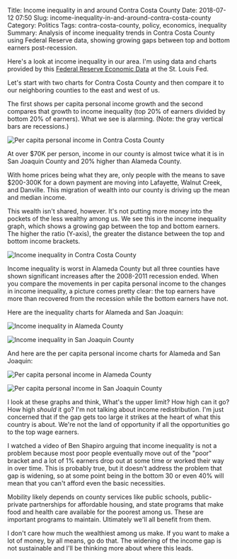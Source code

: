 Title: Income inequality in and around Contra Costa County
Date: 2018-07-12 07:50
Slug: income-inequality-in-and-around-contra-costa-county
Category: Politics
Tags: contra-costa-county, policy, economics, inequality
Summary: Analysis of income inequality trends in Contra Costa County using Federal Reserve data, showing growing gaps between top and bottom earners post-recession.

Here's a look at income inequality in our area. I'm using data and charts provided by this [Federal Reserve Economic Data](https://fred.stlouisfed.org/) at the St. Louis Fed. 

Let's start with two charts for Contra Costa County and then compare it to our neighboring counties to the east and west of us.

​The first shows per capita personal income growth and the second compares that growth to income inequality (top 20% of earners divided by bottom 20% of earners). What we see is alarming. (Note: the gray vertical bars are recessions.)

![Per capita personal income in Contra Costa County]({static}/images/2019/01/fredgraph_orig.png)

At over $70K per person, income in our county is almost twice what it is in San Joaquin County and 20% higher than Alameda County.

With home prices being what they are, only people with the means to save $200-300K for a down payment are moving into Lafayette, Walnut Creek, and Danville. This migration of wealth into our county is driving up the mean and median income.

This wealth isn't shared, however. It's not putting more money into the pockets of the less wealthy among us. We see this in the income inequality graph, which shows a growing gap between the top and bottom earners. The higher the ratio (Y-axis), the greater the distance between the top and bottom income brackets. 

![Income inequality in Contra Costa County]({static}/images/2019/01/fredgraph-4_orig.png)

Income inequality is worst in Alameda County but all three counties have shown significant increases after the 2008-2011 recession ended. When you compare the movements in per capita personal income to the changes in income inequality, a picture comes pretty clear: the top earners have more than recovered from the recession while the bottom earners have not. 

​Here are the inequality charts for Alameda and San Joaquin:

![Income inequality in Alameda County]({static}/images/2019/01/fredgraph-2_orig-1.png)

![Income inequality in San Joaquin County]({static}/images/2019/01/fredgraph-3_orig.png)

And here are the per capita personal income charts for Alameda and San Joaquin:

![Per capita personal income in Alameda County]({static}/images/2019/01/fredgraph-1_1_orig.png)

![Per capita personal income in San Joaquin County]({static}/images/2019/01/fredgraph-5_orig.png)

I look at these graphs and think, What's the upper limit? How high can it go? How high *should* it go? I'm not talking about income redistribution. I'm just concerned that if the gap gets too large it strikes at the heart of what this country is about. We're not the land of opportunity if all the opportunities go to the top wage earners. 

I watched a video of Ben Shapiro arguing that income inequality is not a problem because most poor people eventually move out of the "poor" bracket and a lot of 1% earners drop out at some time or worked their way in over time. This is probably true, but it doesn't address the problem that gap is widening, so at some point being in the bottom 30 or even 40% will mean that you can't afford even the basic necessities. 

Mobility likely depends on county services like public schools, public-private partnerships for affordable housing, and state programs that make food and health care available for the poorest among us. These are important programs to maintain. Ultimately we'll all benefit from them. 

I don't care how much the wealthiest among us make. If you want to make a lot of money, by all means, go do that. The widening of the income gap is not sustainable and I'll be thinking more about where this leads.